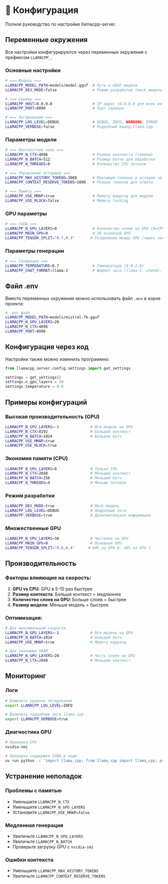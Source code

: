 # 🔧 Конфигурация

Полное руководство по настройке llamacpp-server.

## Переменные окружения

Все настройки конфигурируются через переменные окружения с префиксом `LLAMACPP_`.

### Основные настройки

```bash
# === Модель ===
LLAMACPP_MODEL_PATH=models/model.gguf  # Путь к GGUF модели
LLAMACPP_DEV_MODE=false                # Режим разработки (mock модель)

# === Сервер ===
LLAMACPP_HOST=0.0.0.0                  # IP адрес (0.0.0.0 для всех интерфейсов)
LLAMACPP_PORT=8090                     # Порт сервера

# === Логирование ===
LLAMACPP_LOG_LEVEL=DEBUG               # DEBUG, INFO, WARNING, ERROR
LLAMACPP_VERBOSE=false                 # Подробный вывод llama.cpp
```

### Параметры модели

```bash
# === Контекстное окно ===
LLAMACPP_N_CTX=4096                    # Размер контекста (токены)
LLAMACPP_N_BATCH=512                   # Размер батча для обработки
LLAMACPP_N_THREADS=8                   # Количество CPU потоков

# === Управление историей ===
LLAMACPP_MAX_HISTORY_TOKENS=3000       # Максимум токенов в истории чата
LLAMACPP_CONTEXT_RESERVE_TOKENS=1000   # Резерв токенов для ответа

# === Память ===
LLAMACPP_USE_MMAP=true                 # Memory mapping для модели
LLAMACPP_USE_MLOCK=false               # Memory locking
```

### GPU параметры

```bash
# === CUDA ===
LLAMACPP_N_GPU_LAYERS=0                # Количество слоев на GPU (0=CPU, -1=все)
LLAMACPP_MAIN_GPU=0                    # ID основной GPU
LLAMACPP_TENSOR_SPLIT="0.7,0.3"       # Разделение между GPU (через запятую)
```

### Параметры генерации

```bash
# === Генерация ===
LLAMACPP_TEMPERATURE=0.7               # Температура (0.0-2.0)
LLAMACPP_CHAT_FORMAT=llama-2           # Формат чата (llama-2, chatml, etc.)
```

## Файл .env

Вместо переменных окружения можно использовать файл `.env` в корне проекта:

```bash
# .env файл
LLAMACPP_MODEL_PATH=models/mistral-7b.gguf
LLAMACPP_N_GPU_LAYERS=20
LLAMACPP_N_CTX=4096
LLAMACPP_PORT=8090
```

## Конфигурация через код

Настройки также можно изменить программно:

```python
from llamacpp_server.config.settings import get_settings

settings = get_settings()
settings.n_gpu_layers = 20
settings.temperature = 0.8
```

## Примеры конфигураций

### Высокая производительность (GPU)
```bash
LLAMACPP_N_GPU_LAYERS=-1              # Вся модель на GPU
LLAMACPP_N_CTX=8192                   # Большой контекст
LLAMACPP_N_BATCH=1024                 # Большой батч
LLAMACPP_USE_MMAP=true
LLAMACPP_USE_MLOCK=true
```

### Экономия памяти (CPU)
```bash
LLAMACPP_N_GPU_LAYERS=0               # Только CPU
LLAMACPP_N_CTX=2048                   # Меньший контекст
LLAMACPP_N_BATCH=256                  # Меньший батч
LLAMACPP_N_THREADS=4                  # Меньше потоков
```

### Режим разработки
```bash
LLAMACPP_DEV_MODE=true                # Mock модель
LLAMACPP_LOG_LEVEL=DEBUG              # Подробные логи
LLAMACPP_VERBOSE=true                 # Дополнительная информация
```

### Множественные GPU
```bash
LLAMACPP_N_GPU_LAYERS=30              # Частично на GPU
LLAMACPP_MAIN_GPU=0                   # Основная GPU
LLAMACPP_TENSOR_SPLIT="0.6,0.4"      # 60% на GPU 0, 40% на GPU 1
```

## Производительность

### Факторы влияющие на скорость:

1. **GPU vs CPU**: GPU в 5-10 раз быстрее
2. **Размер контекста**: Больше контекст = медленнее
3. **Количество слоев на GPU**: Больше слоев = быстрее
4. **Размер модели**: Меньше модель = быстрее

### Оптимизация:

```bash
# Для максимальной скорости
LLAMACPP_N_GPU_LAYERS=-1              # Вся модель на GPU
LLAMACPP_N_BATCH=1024                 # Большой батч
LLAMACPP_USE_MMAP=true                # Memory mapping

# Для экономии VRAM
LLAMACPP_N_GPU_LAYERS=20              # Часть слоев на GPU
LLAMACPP_N_CTX=2048                   # Меньший контекст
```

## Мониторинг

### Логи
```bash
# Изменить уровень логирования
export LLAMACPP_LOG_LEVEL=INFO

# Включить подробные логи llama.cpp
export LLAMACPP_VERBOSE=true
```

### Диагностика GPU
```bash
# Проверка GPU
nvidia-smi

# Проверка поддержки CUDA в коде
uv run python -c "import llama_cpp; from llama_cpp import llama_cpp; print('CUDA:', llama_cpp.llama_supports_gpu_offload())"
```

## Устранение неполадок

### Проблемы с памятью
- Уменьшите `LLAMACPP_N_CTX`
- Уменьшите `LLAMACPP_N_GPU_LAYERS`
- Установите `LLAMACPP_USE_MMAP=false`

### Медленная генерация
- Увеличьте `LLAMACPP_N_GPU_LAYERS`
- Увеличьте `LLAMACPP_N_BATCH`
- Проверьте загрузку GPU с `nvidia-smi`

### Ошибки контекста
- Уменьшите `LLAMACPP_MAX_HISTORY_TOKENS`
- Увеличьте `LLAMACPP_CONTEXT_RESERVE_TOKENS` 